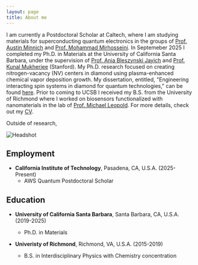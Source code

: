 ```yaml
---
layout: page
title: About me
---
```

I am currently a Postdoctoral Scholar at Caltech, where I am studying materials for superconducting quantum electronics in the groups of [Prof. Austin Minnich](https://www.minnich.caltech.edu) and [Prof. Mohammad Mirhosseini](https://qubit.caltech.edu). In Septemeber 2025 I completed my Ph.D. in Materials at the University of California Santa Barbara, under the supervision of [Prof. Ania Bleszynski Jayich](https://www.10-9lab.com) and [Prof. Kunal Mukherjee](https://crystal.stanford.edu) (Stanford). My Ph.D. research focused on creating nitrogen-vacancy (NV) centers in diamond using plasma-enhanced chemical vapor deposition growth. My dissertation, entitled, "Engineering interacting spin systems in diamond for quantum technologies," can be found [here](https://escholarship.org/uc/item/4dj7h688). Prior to coming to UCSB I received my B.S. from the University of Richmond where I worked on biosensors functionalized with nanomaterials in the lab of [Prof. Michael Leopold](https://chemistry.richmond.edu/faculty/mleopold/). For more details, check out my [CV]("/assets/LillianCV.pdf").

Outside of research,

![Headshot](/assets/img/headshot_full2021.jpeg)


## Employment
- **California Institute of Technology**, Pasadena, CA, U.S.A. (2025-Present)
    - AWS Quantum Postdoctoral Scholar

## Education
- **University of California Santa Barbara**, Santa Barbara, CA, U.S.A. (2019-2025)
    - Ph.D. in Materials
      
- **Univeristy of Richmond**, Richmond, VA, U.S.A. (2015-2019)
    - B.S. in Interdisciplinary Physics with Chemistry concentration
